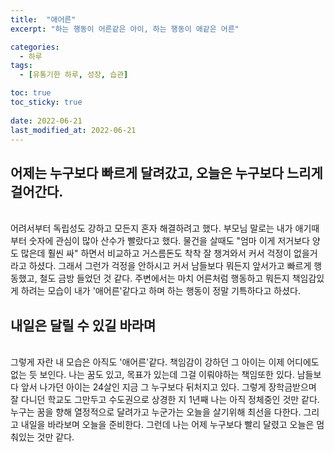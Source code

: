```yaml
---
title:  "애어른"
excerpt: "하는 행동이 어른같은 아이, 하는 행동이 애같은 어른"

categories:
  - 하루
tags:
  - [유통기한 하루, 성장, 습관]

toc: true
toc_sticky: true
 
date: 2022-06-21
last_modified_at: 2022-06-21
---
```


## 어제는 누구보다 빠르게 달려갔고, 오늘은 누구보다 느리게 걸어간다.
<br>어려서부터 독립성도 강하고 모든지 혼자 해결하려고 했다. 부모님 말로는 내가 애기때부터 숫자에 관심이 많아 산수가 빨랐다고 했다. 물건을 살때도 "엄마 이게 저거보다 양도 많은데 훨씬 싸" 하면서 비교하고 거스름돈도 착착 잘 챙겨와서 커서 걱정이 없을거라고 하셨다. 그래서 그런가 걱정을 안하시고 커서 남들보다 뭐든지 앞서가고 빠르게 행동했고, 철도 금방 들었던 것 같다. 주변에서는 마치 어른처럼 행동하고 뭐든지 책임감있게 하려는 모습이 내가 '애어른'같다고 하며 하는 행동이 정말 기특하다고 하셨다.

## 내일은 달릴 수 있길 바라며
<br>
그렇게 자란 내 모습은 아직도 '애어른'같다. 책임감이 강하던 그 아이는 이제 어디에도 없는 듯 보인다. 나는 꿈도 있고, 목표가 있는데 그걸 이뤄야하는 책임또한 있다. 남들보다 앞서 나가던 아이는 24살인 지금 그 누구보다 뒤처지고 있다. 그렇게 장학금받으며 잘 다니던 학교도 그만두고 수도권으로 상경한 지 1년째 나는 아직 정체중인 것만 같다. 누구는 꿈을 향해 열정적으로 달려가고 누군가는 오늘을 살기위해 최선을 다한다. 그리고 내일을 바라보며 오늘을 준비한다. 그런데 나는 어제 누구보다 빨리 달렸고 오늘은 멈춰있는 것만 같다.